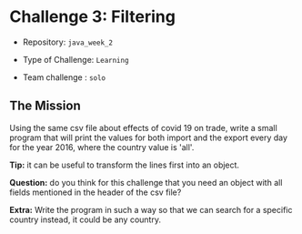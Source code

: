 # Challenge 3: Filtering

- Repository: `java_week_2`

- Type of Challenge: `Learning`

- Team challenge : `solo`

  

## The Mission

Using the same csv file about effects of covid 19 on trade, write a small program that will print 
the values for both import and the export every day for the year 2016, where the country value is 'all'. 

**Tip:** it can be useful to transform the lines first into an object. 

**Question:** do you think for this challenge that you need an object with all fields mentioned in 
the header of the csv file?

**Extra:** Write the program in such a way so that we can search for a specific country instead, it could
be any country.